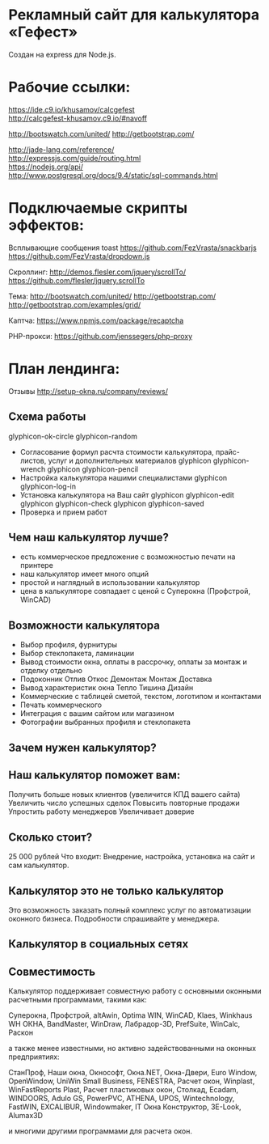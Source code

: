 Рекламный сайт для калькулятора «Гефест»
========================================

Создан на express для Node.js.

Рабочие ссылки:
===============

https://ide.c9.io/khusamov/calcgefest  
http://calcgefest-khusamov.c9.io/#navoff  

http://bootswatch.com/united/
http://getbootstrap.com/

http://jade-lang.com/reference/  
http://expressjs.com/guide/routing.html  
https://nodejs.org/api/  
http://www.postgresql.org/docs/9.4/static/sql-commands.html

Подключаемые скрипты эффектов:
==============================

Всплывающие сообщения toast
https://github.com/FezVrasta/snackbarjs
https://github.com/FezVrasta/dropdown.js

Скроллинг:
http://demos.flesler.com/jquery/scrollTo/
https://github.com/flesler/jquery.scrollTo

Тема:
http://bootswatch.com/united/
http://getbootstrap.com/
http://getbootstrap.com/examples/grid/

Каптча:
https://www.npmjs.com/package/recaptcha

PHP-прокси:
https://github.com/jenssegers/php-proxy

План лендинга:
===============

Отзывы http://setup-okna.ru/company/reviews/

## Схема работы
glyphicon-ok-circle
glyphicon-random
- Согласование формул расчта стоимости калькулятора, прайс-листов, услуг и дополнительных материалов
glyphicon glyphicon-wrench
glyphicon glyphicon-pencil
- Настройка калькулятора нашими специалистами
glyphicon glyphicon-log-in
- Установка калькулятора на Ваш сайт
glyphicon glyphicon-edit
glyphicon glyphicon-check
glyphicon glyphicon-saved
- Проверка и прием работ

## Чем наш калькулятор лучше?
- есть коммерческое предложение с возможностью печати на принтере
- наш калькулятор имеет много опций
- простой и наглядный в использовании калькулятор
- цена в калькуляторе совпадает с ценой с Суперокна (Профстрой, WinCAD)
 
## Возможности калькулятора
- Выбор профиля, фурнитуры
- Выбор стеклопакета, ламинации
- Вывод стоимости окна, оплаты в рассрочку, оплаты за монтаж и отделку отдельно
- Подоконник Отлив Откос Демонтаж Монтаж Доставка
- Вывод характеристик окна Тепло Тишина Дизайн
- Коммерческие с таблицей сметой, текстом, логотипом и контактами
- Печать коммерческого 
- Интеграция с вашим сайтом или магазином
- Фотографии выбранных профиля и стеклопакета

## Зачем нужен калькулятор?
## Наш калькулятор поможет вам:
Получить больше новых клиентов (увеличится КПД вашего сайта)
Увеличить число успешных сделок
Повысить повторные продажи
Упростить работу менеджеров
Увеличивает доверие

## Сколько стоит?
25 000 рублей
Что входит: Внедрение, настройка, установка на сайт и сам калькулятор.

## Калькулятор это не только калькулятор
Это возможность заказать полный комплекс услуг по автоматизации оконного бизнеса.
Подробности спрашивайте у менеджера.


## Калькулятор в социальных сетях



## Совместимость
Калькулятор поддерживает совместную работу с основными оконными расчетными 
программами, такими как:

Суперокна, Профстрой, altAwin, Optima WIN, WinCAD, Klaes, Winkhaus WH ОКНА, BandMaster, 
WinDraw, Лабрадор-3D, PrefSuite, WinCalc, Раскон

а также менее известными, но активно задействованными на оконных предприятиях:

СтанПроф, Наши окна, Окнософт, Окна.NET, Окна-Двери, Euro Window, OpenWindow, 
UniWin Small Business, FENESTRA, Расчет окон, Winplast, WinFastReports Plast, 
Расчет пластиковых окон, Столкад, Ecadam, WINDOORS, Adulo GS, PowerPVC, ATHENA, 
UPOS, Wintechnology, FastWIN, EXCALIBUR, Windowmaker, IT Окна Конструктор, 
3E-Look, Alumax3D

и многими другими программами для расчета окон.